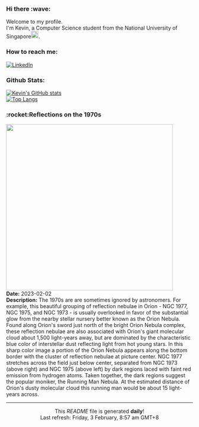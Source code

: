 <h3>Hi there :wave:</h3>

Welcome to my profile.   
I'm Kevin, a Computer Science student from the National University of Singapore<img src="https://img.icons8.com/color/96/000000/singapore-circular.png" width="20px"/>.</p>

<h3>How to reach me: </h3>
<a href="https://www.linkedin.com/in/kevin-foong/"><img alt="LinkedIn" src="https://img.shields.io/badge/linkedin-%230077B5.svg?&style=for-the-badge&logo=linkedin&logoColor=white" /></a> 

<h3>Github Stats: </h3> 

[![Kevin's GitHub stats](https://github-readme-stats.vercel.app/api?username=kevin9foong&theme=tokyonight)](https://github.com/anuraghazra/github-readme-stats) <br/>
[![Top Langs](https://github-readme-stats.vercel.app/api/top-langs/?username=kevin9foong&layout=compact&theme=tokyonight)](https://github.com/anuraghazra/github-readme-stats)

<h3>:rocket:Reflections on the 1970s</h3> 
<img width="450" src="https:&#x2F;&#x2F;apod.nasa.gov&#x2F;apod&#x2F;image&#x2F;2302&#x2F;NGC1975RunningMan.jpg" /><br/>
<b>Date:</b> 2023-02-02<br/>
<b>Description:</b> The 1970s are are sometimes ignored by astronomers. For example, this beautiful grouping of reflection nebulae in Orion - NGC 1977, NGC 1975, and NGC 1973 - is usually overlooked in favor of the substantial glow from the nearby stellar nursery better known as the Orion Nebula. Found along Orion&#39;s sword just north of the bright Orion Nebula complex, these reflection nebulae are also associated with Orion&#39;s giant molecular cloud about 1,500 light-years away, but are dominated by the characteristic blue color of interstellar dust reflecting light from hot young stars. In this sharp color image a portion of the Orion Nebula appears along the bottom border with the cluster of reflection nebulae at picture center. NGC 1977 stretches across the field just below center, separated from NGC 1973 (above right) and NGC 1975 (above left) by dark regions laced with faint red emission from hydrogen atoms. Taken together, the dark regions suggest the popular moniker, the Running Man Nebula. At the estimated distance of Orion&#39;s dusty molecular cloud this running man would be about 15 light-years across.<br/>

------------
<p align="center">This <i>README</i> file is generated <b>daily</b>!</br>
Last refresh: Friday, 3 February, 8:57 am GMT+8<br />